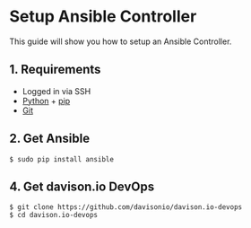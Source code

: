 # Setup Ansible Controller

This guide will show you how to setup an Ansible Controller.

## 1. Requirements

- Logged in via SSH
- [Python](https://www.python.org) + [pip](https://pypi.python.org/pypi/pip)
- [Git](https://git-scm.com)

## 2. Get Ansible

```
$ sudo pip install ansible
```

## 4. Get davison.io DevOps

```
$ git clone https://github.com/davisonio/davison.io-devops
$ cd davison.io-devops
```
